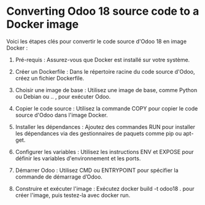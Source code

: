# Converting Odoo 18 source code to a Docker image

Voici les étapes clés pour convertir le code source d'Odoo 18 en image Docker :

 1. Pré-requis : Assurez-vous que Docker est installé sur votre système.

 2. Créer un Dockerfile : Dans le répertoire racine du code source d'Odoo, créez un fichier Dockerfile.

 3. Choisir une image de base : Utilisez une image de base, comme Python ou Debian ou .. , pour exécuter Odoo.

 4. Copier le code source : Utilisez la commande COPY pour copier le code source d'Odoo dans l'image Docker.

 5. Installer les dépendances : Ajoutez des commandes RUN pour installer les dépendances via des gestionnaires de paquets comme pip ou apt-get.

 6. Configurer les variables : Utilisez les instructions ENV et EXPOSE pour définir les variables d'environnement et les ports.

 7. Démarrer Odoo : Utilisez CMD ou ENTRYPOINT pour spécifier la commande de démarrage d’Odoo.

 8. Construire et exécuter l'image : Exécutez docker build -t odoo18 . pour créer l'image, puis testez-la avec docker run.

